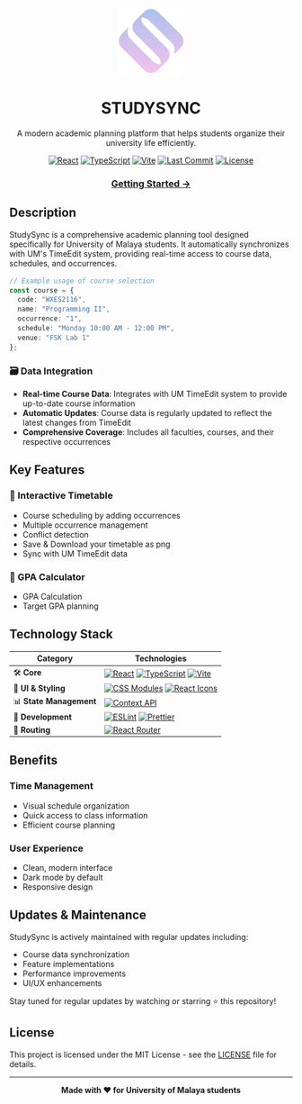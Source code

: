 <div align="center">
  <img src="/public/studysync.png" alt="StudySync Logo" width="120" height="120" />
  <h1>STUDYSYNC</h1>
  <p>A modern academic planning platform that helps students organize their university life efficiently.</p>

  [![React][react-badge]][react-url]
  [![TypeScript][ts-badge]][ts-url]
  [![Vite][vite-badge]][vite-url]
  [![Last Commit][commit-badge]][repo-url]
  [![License][license-badge]][license-url]

  <h3><a href="https://study-sync-murex-rho.vercel.app/">Getting Started →</a></h3>
</div>

[react-badge]: https://img.shields.io/badge/React-19-blue.svg "React version"
[ts-badge]: https://img.shields.io/badge/TypeScript-5.2-blue.svg "TypeScript version"
[vite-badge]: https://img.shields.io/badge/Vite-5.0-646CFF.svg "Vite version"
[commit-badge]: https://img.shields.io/github/last-commit/MarcusMQF/StudySync.svg "Last Commit"
[license-badge]: https://img.shields.io/badge/License-MIT-green.svg "License"

[react-url]: https://reactjs.org/
[ts-url]: https://www.typescriptlang.org/
[vite-url]: https://vitejs.dev/
[repo-url]: https://github.com/MarcusMQF/StudySync
[license-url]: ./LICENSE

## Description
StudySync is a comprehensive academic planning tool designed specifically for University of Malaya students. It automatically synchronizes with UM's TimeEdit system, providing real-time access to course data, schedules, and occurrences.

```typescript
// Example usage of course selection
const course = {
  code: "WXES2116",
  name: "Programming II",
  occurrence: "1",
  schedule: "Monday 10:00 AM - 12:00 PM",
  venue: "FSK Lab 1"
};
```

### 🗃️ Data Integration
- **Real-time Course Data**: Integrates with UM TimeEdit system to provide up-to-date course information
- **Automatic Updates**: Course data is regularly updated to reflect the latest changes from TimeEdit
- **Comprehensive Coverage**: Includes all faculties, courses, and their respective occurrences

## Key Features

### 📅 Interactive Timetable
- Course scheduling by adding occurrences
- Multiple occurrence management
- Conflict detection
- Save & Download your timetable as png
- Sync with UM TimeEdit data

### 🎯 GPA Calculator
- GPA Calculation
- Target GPA planning

## Technology Stack

| Category | Technologies |
|----------|-------------|
| 🛠️ **Core** | [![React](https://img.shields.io/badge/-React%2019-61DAFB?style=flat&logo=react&logoColor=black)](https://reactjs.org/) [![TypeScript](https://img.shields.io/badge/-TypeScript%205.2-3178C6?style=flat&logo=typescript&logoColor=white)](https://www.typescriptlang.org/) [![Vite](https://img.shields.io/badge/-Vite%205.0-646CFF?style=flat&logo=vite&logoColor=white)](https://vitejs.dev/) |
| 🎨 **UI & Styling** | [![CSS Modules](https://img.shields.io/badge/-CSS%20Modules-000000?style=flat&logo=css3&logoColor=white)](https://github.com/css-modules/css-modules) [![React Icons](https://img.shields.io/badge/-React%20Icons-61DAFB?style=flat&logo=react&logoColor=black)](https://react-icons.github.io/react-icons/) |
| 📊 **State Management** | [![Context API](https://img.shields.io/badge/-Context%20API-61DAFB?style=flat&logo=react&logoColor=black)](https://reactjs.org/docs/context.html)
| 🔧 **Development** | [![ESLint](https://img.shields.io/badge/-ESLint-4B32C3?style=flat&logo=eslint&logoColor=white)](https://eslint.org/) [![Prettier](https://img.shields.io/badge/-Prettier-F7B93E?style=flat&logo=prettier&logoColor=black)](https://prettier.io/) |
| 🧭 **Routing** | [![React Router](https://img.shields.io/badge/-React%20Router-CA4245?style=flat&logo=react-router&logoColor=white)](https://reactrouter.com/) |

## Benefits

### Time Management
- Visual schedule organization
- Quick access to class information
- Efficient course planning

### User Experience
- Clean, modern interface
- Dark mode by default
- Responsive design

## Updates & Maintenance

StudySync is actively maintained with regular updates including:
- Course data synchronization
- Feature implementations
- Performance improvements
- UI/UX enhancements

Stay tuned for regular updates by watching or starring ⭐ this repository!

## License

This project is licensed under the MIT License - see the [LICENSE](LICENSE) file for details.

---

<div align="center">
  <strong>Made with ❤️ for University of Malaya students</strong>
</div>